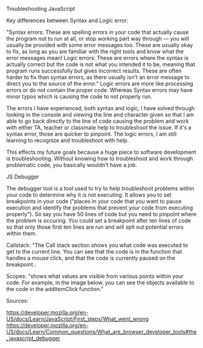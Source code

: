Troubleshooting JavaScript

 Key differences between Syntax and Logic error:

  "Syntax errors: These are spelling errors in your code that actually cause the program not to run at all, or stop working part way through — you will usually be provided with some error messages too. These are usually okay to fix, as long as you are familiar with the right tools and know what the error messages mean!
  Logic errors: These are errors where the syntax is actually correct but the code is not what you intended it to be, meaning that program runs successfully but gives incorrect results. These are often harder to fix than syntax errors, as there usually isn't an error message to direct you to the source of the error." Logic errors are more like processing errors or do not contain the proper code. Whereas Syntax errors may have minor typos which is causing the code to not properly run.

 The errors I have experienced, both syntax and logic, I have solved through looking in the console and viewing the line and character given so that I am able to go back directly to the line of code causing the problem and work with either TA, teacher or classmate help to troubleshoot the issue. If it's a syntax error, those are quicker to pinpoint. The logic errors, I am still learning to recognize and troubleshoot with help.

 This effects my future goals because a huge piece to software development is troubleshooting. Without knowing how to troubleshoot and work through problematic code, you basically wouldn't have a job.

JS Debugger

The debugger tool is a tool used to try to help troubleshoot problems within your code to determine why it is not executing. It allows you to set breakpoints in your code ("places in your code that you want to pause execution and identify the problems that prevent your code from executing properly"). So say you have 50 lines of code but you need to pinpoint where the problem is occuring. You could set a breakpoint after ten lines of code so that only those first ten lines are run and will spit out potential errors within them.

Callstack: "The Call stack section shows you what code was executed to get to the current line. You can see that the code is in the function that handles a mouse click, and that the code is currently paused on the breakpoint.:

Scopes: "shows what values are visible from various points within your code. For example, in the image below, you can see the objects available to the code in the addItemClick function."


Sources:

https://developer.mozilla.org/en-US/docs/Learn/JavaScript/First_steps/What_went_wrong
https://developer.mozilla.org/en-US/docs/Learn/Common_questions/What_are_browser_developer_tools#the_javascript_debugger